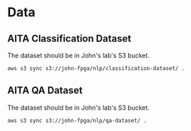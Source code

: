 # Data

## AITA Classification Dataset

The dataset should be in John's lab's S3 bucket.

```bash
aws s3 sync s3://john-fpga/nlp/classification-dataset/ .
```


## AITA QA Dataset

The dataset should be in John's lab's S3 bucket.

```bash
aws s3 sync s3://john-fpga/nlp/qa-dataset/ .
```
